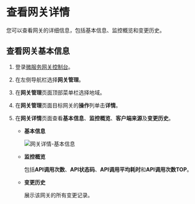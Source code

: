 # 查看网关详情

您可以查看网关的详细信息，包括基本信息、监控概览和变更历史。

## 查看网关基本信息

1.  登录[微服务网关控制台](https://microgw.console.aliyun.com)。

2.  在左侧导航栏选择**网关管理**。

3.  在**网关管理**页面顶部菜单栏选择地域。

4.  在**网关管理**页面目标网关的**操作**列单击**详情**。

5.  在**网关详情**页面查看**基本信息**、**监控概览**、**客户端来源**及**变更历史**。

    -   **基本信息**

        ![网关详情-基本信息](https://static-aliyun-doc.oss-accelerate.aliyuncs.com/assets/img/zh-CN/3917308061/p84386.png)

    -   **监控概览**

        包括**API调用次数**、**API状态码**、**API调用平均耗时**和**API调用次数TOP**。

    -   **变更历史**

        展示该网关的所有变更记录。


